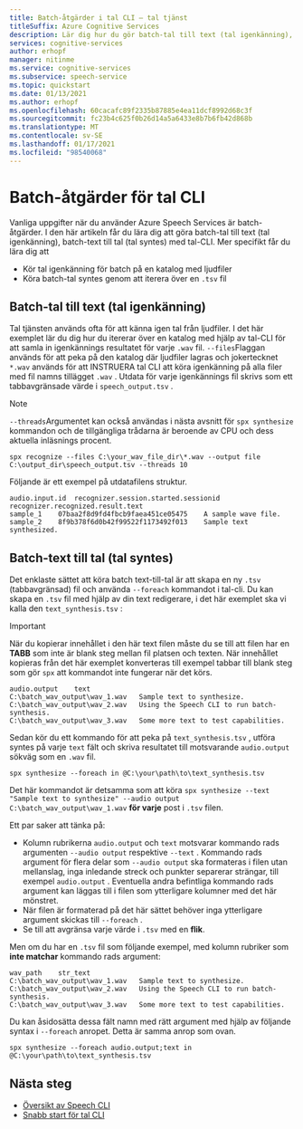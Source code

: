 ```yaml
---
title: Batch-åtgärder i tal CLI – tal tjänst
titleSuffix: Azure Cognitive Services
description: Lär dig hur du gör batch-tal till text (tal igenkänning), batch-text till tal (tal syntes) med tal-CLI.
services: cognitive-services
author: erhopf
manager: nitinme
ms.service: cognitive-services
ms.subservice: speech-service
ms.topic: quickstart
ms.date: 01/13/2021
ms.author: erhopf
ms.openlocfilehash: 60cacafc89f2335b87885e4ea11dcf8992d68c3f
ms.sourcegitcommit: fc23b4c625f0b26d14a5a6433e8b7b6fb42d868b
ms.translationtype: MT
ms.contentlocale: sv-SE
ms.lasthandoff: 01/17/2021
ms.locfileid: "98540068"
---
```

# <a name="speech-cli-batch-operations"></a>Batch-åtgärder för tal CLI

Vanliga uppgifter när du använder Azure Speech Services är batch-åtgärder. I den här artikeln får du lära dig att göra batch-tal till text (tal igenkänning), batch-text till tal (tal syntes) med tal-CLI. Mer specifikt får du lära dig att

* Kör tal igenkänning för batch på en katalog med ljudfiler
* Köra batch-tal syntes genom att iterera över en `.tsv` fil

## <a name="batch-speech-to-text-speech-recognition"></a>Batch-tal till text (tal igenkänning)

Tal tjänsten används ofta för att känna igen tal från ljudfiler. I det här exemplet lär du dig hur du itererar över en katalog med hjälp av tal-CLI för att samla in igenkännings resultatet för varje `.wav` fil. `--files`Flaggan används för att peka på den katalog där ljudfiler lagras och jokertecknet `*.wav` används för att INSTRUERA tal CLI att köra igenkänning på alla filer med fil namns tillägget `.wav` . Utdata för varje igenkännings fil skrivs som ett tabbavgränsade värde i `speech_output.tsv` .

> [!NOTE]
> `--threads`Argumentet kan också användas i nästa avsnitt för `spx synthesize` kommandon och de tillgängliga trådarna är beroende av CPU och dess aktuella inläsnings procent.

```console
spx recognize --files C:\your_wav_file_dir\*.wav --output file C:\output_dir\speech_output.tsv --threads 10
```

Följande är ett exempel på utdatafilens struktur.

```output
audio.input.id  recognizer.session.started.sessionid    recognizer.recognized.result.text
sample_1    07baa2f8d9fd4fbcb9faea451ce05475    A sample wave file.
sample_2    8f9b378f6d0b42f99522f1173492f013    Sample text synthesized.
```

## <a name="batch-text-to-speech-speech-synthesis"></a>Batch-text till tal (tal syntes)

Det enklaste sättet att köra batch text-till-tal är att skapa en ny `.tsv` (tabbavgränsad) fil och använda `--foreach` kommandot i tal-cli. Du kan skapa en `.tsv` fil med hjälp av din text redigerare, i det här exemplet ska vi kalla den `text_synthesis.tsv` :

>[!IMPORTANT]
> När du kopierar innehållet i den här text filen måste du se till att filen har en **TABB** som inte är blank steg mellan fil platsen och texten. När innehållet kopieras från det här exemplet konverteras till exempel tabbar till blank steg som gör `spx` att kommandot inte fungerar när det körs.

```Input
audio.output    text
C:\batch_wav_output\wav_1.wav   Sample text to synthesize.
C:\batch_wav_output\wav_2.wav   Using the Speech CLI to run batch-synthesis.
C:\batch_wav_output\wav_3.wav   Some more text to test capabilities.
```

Sedan kör du ett kommando för att peka på `text_synthesis.tsv` , utföra syntes på varje `text` fält och skriva resultatet till motsvarande `audio.output` sökväg som en `.wav` fil.

```console
spx synthesize --foreach in @C:\your\path\to\text_synthesis.tsv
```

Det här kommandot är detsamma som att köra `spx synthesize --text "Sample text to synthesize" --audio output C:\batch_wav_output\wav_1.wav` **för varje** post i `.tsv` filen.

Ett par saker att tänka på:

* Kolumn rubrikerna `audio.output` och `text` motsvarar kommando rads argumenten `--audio output` respektive `--text` . Kommando rads argument för flera delar som `--audio output` ska formateras i filen utan mellanslag, inga inledande streck och punkter separerar strängar, till exempel `audio.output` . Eventuella andra befintliga kommando rads argument kan läggas till i filen som ytterligare kolumner med det här mönstret.
* När filen är formaterad på det här sättet behöver inga ytterligare argument skickas till `--foreach` .
* Se till att avgränsa varje värde i `.tsv` med en **flik**.

Men om du har en `.tsv` fil som följande exempel, med kolumn rubriker som **inte matchar** kommando rads argument:

```Input
wav_path    str_text
C:\batch_wav_output\wav_1.wav   Sample text to synthesize.
C:\batch_wav_output\wav_2.wav   Using the Speech CLI to run batch-synthesis.
C:\batch_wav_output\wav_3.wav   Some more text to test capabilities.
```

Du kan åsidosätta dessa fält namn med rätt argument med hjälp av följande syntax i `--foreach` anropet. Detta är samma anrop som ovan.

```console
spx synthesize --foreach audio.output;text in @C:\your\path\to\text_synthesis.tsv
```

## <a name="next-steps"></a>Nästa steg

* [Översikt av Speech CLI](./spx-overview.md)
* [Snabb start för tal CLI](./spx-basics.md)
